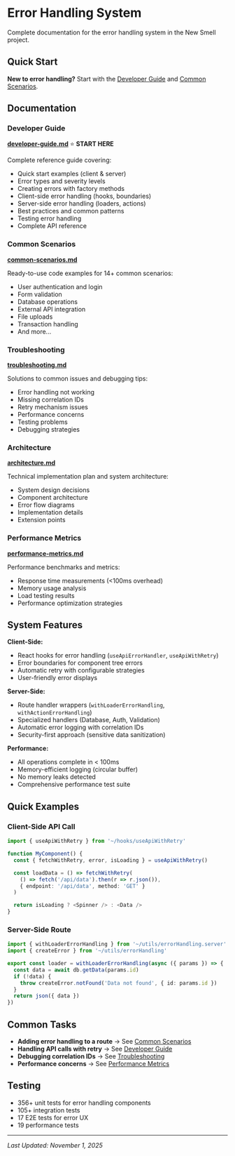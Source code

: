 # Error Handling System

Complete documentation for the error handling system in the New Smell project.

## Quick Start

**New to error handling?** Start with the [Developer Guide](./developer-guide.md) and [Common Scenarios](./common-scenarios.md).

## Documentation

### Developer Guide
**[developer-guide.md](./developer-guide.md)** ⭐ **START HERE**

Complete reference guide covering:
- Quick start examples (client & server)
- Error types and severity levels
- Creating errors with factory methods
- Client-side error handling (hooks, boundaries)
- Server-side error handling (loaders, actions)
- Best practices and common patterns
- Testing error handling
- Complete API reference

### Common Scenarios
**[common-scenarios.md](./common-scenarios.md)**

Ready-to-use code examples for 14+ common scenarios:
- User authentication and login
- Form validation
- Database operations
- External API integration
- File uploads
- Transaction handling
- And more...

### Troubleshooting
**[troubleshooting.md](./troubleshooting.md)**

Solutions to common issues and debugging tips:
- Error handling not working
- Missing correlation IDs
- Retry mechanism issues
- Performance concerns
- Testing problems
- Debugging strategies

### Architecture
**[architecture.md](./architecture.md)**

Technical implementation plan and system architecture:
- System design decisions
- Component architecture
- Error flow diagrams
- Implementation details
- Extension points

### Performance Metrics
**[performance-metrics.md](./performance-metrics.md)**

Performance benchmarks and metrics:
- Response time measurements (<100ms overhead)
- Memory usage analysis
- Load testing results
- Performance optimization strategies

## System Features

**Client-Side:**
- React hooks for error handling (`useApiErrorHandler`, `useApiWithRetry`)
- Error boundaries for component tree errors
- Automatic retry with configurable strategies
- User-friendly error displays

**Server-Side:**
- Route handler wrappers (`withLoaderErrorHandling`, `withActionErrorHandling`)
- Specialized handlers (Database, Auth, Validation)
- Automatic error logging with correlation IDs
- Security-first approach (sensitive data sanitization)

**Performance:**
- All operations complete in < 100ms
- Memory-efficient logging (circular buffer)
- No memory leaks detected
- Comprehensive performance test suite

## Quick Examples

### Client-Side API Call
```typescript
import { useApiWithRetry } from '~/hooks/useApiWithRetry'

function MyComponent() {
  const { fetchWithRetry, error, isLoading } = useApiWithRetry()

  const loadData = () => fetchWithRetry(
    () => fetch('/api/data').then(r => r.json()),
    { endpoint: '/api/data', method: 'GET' }
  )

  return isLoading ? <Spinner /> : <Data />
}
```

### Server-Side Route
```typescript
import { withLoaderErrorHandling } from '~/utils/errorHandling.server'
import { createError } from '~/utils/errorHandling'

export const loader = withLoaderErrorHandling(async ({ params }) => {
  const data = await db.getData(params.id)
  if (!data) {
    throw createError.notFound('Data not found', { id: params.id })
  }
  return json({ data })
})
```

## Common Tasks

- **Adding error handling to a route** → See [Common Scenarios](./common-scenarios.md)
- **Handling API calls with retry** → See [Developer Guide](./developer-guide.md#useapiwithretry)
- **Debugging correlation IDs** → See [Troubleshooting](./troubleshooting.md)
- **Performance concerns** → See [Performance Metrics](./performance-metrics.md)

## Testing

- 356+ unit tests for error handling components
- 105+ integration tests
- 17 E2E tests for error UX
- 19 performance tests

---

*Last Updated: November 1, 2025*

